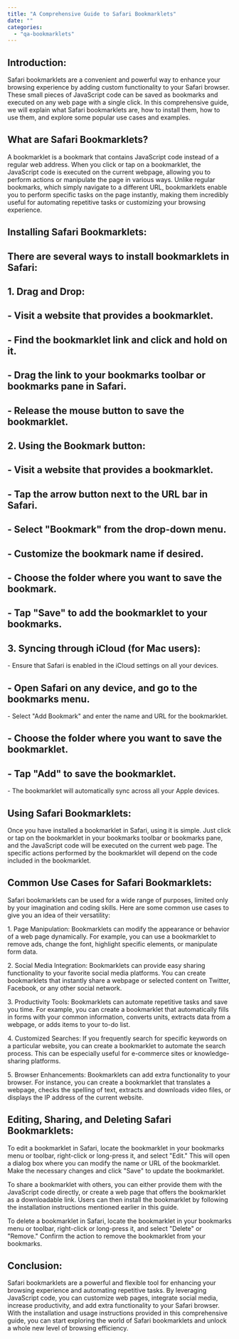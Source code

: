 ```yaml
---
title: "A Comprehensive Guide to Safari Bookmarklets"
date: ""
categories: 
  - "qa-bookmarklets"
---
```


## Introduction:

Safari bookmarklets are a convenient and powerful way to enhance your browsing experience by adding custom functionality to your Safari browser. These small pieces of JavaScript code can be saved as bookmarks and executed on any web page with a single click. In this comprehensive guide, we will explain what Safari bookmarklets are, how to install them, how to use them, and explore some popular use cases and examples.

## What are Safari Bookmarklets?

A bookmarklet is a bookmark that contains JavaScript code instead of a regular web address. When you click or tap on a bookmarklet, the JavaScript code is executed on the current webpage, allowing you to perform actions or manipulate the page in various ways. Unlike regular bookmarks, which simply navigate to a different URL, bookmarklets enable you to perform specific tasks on the page instantly, making them incredibly useful for automating repetitive tasks or customizing your browsing experience.

## Installing Safari Bookmarklets:

## There are several ways to install bookmarklets in Safari:

## 1\. Drag and Drop:

## \- Visit a website that provides a bookmarklet.

## \- Find the bookmarklet link and click and hold on it.

## \- Drag the link to your bookmarks toolbar or bookmarks pane in Safari.

## \- Release the mouse button to save the bookmarklet.

## 2\. Using the Bookmark button:

## \- Visit a website that provides a bookmarklet.

## \- Tap the arrow button next to the URL bar in Safari.

## \- Select "Bookmark" from the drop-down menu.

## \- Customize the bookmark name if desired.

## \- Choose the folder where you want to save the bookmark.

## \- Tap "Save" to add the bookmarklet to your bookmarks.

## 3\. Syncing through iCloud (for Mac users):

\- Ensure that Safari is enabled in the iCloud settings on all your devices.

## \- Open Safari on any device, and go to the bookmarks menu.

\- Select "Add Bookmark" and enter the name and URL for the bookmarklet.

## \- Choose the folder where you want to save the bookmarklet.

## \- Tap "Add" to save the bookmarklet.

\- The bookmarklet will automatically sync across all your Apple devices.

## Using Safari Bookmarklets:

Once you have installed a bookmarklet in Safari, using it is simple. Just click or tap on the bookmarklet in your bookmarks toolbar or bookmarks pane, and the JavaScript code will be executed on the current web page. The specific actions performed by the bookmarklet will depend on the code included in the bookmarklet.

## Common Use Cases for Safari Bookmarklets:

Safari bookmarklets can be used for a wide range of purposes, limited only by your imagination and coding skills. Here are some common use cases to give you an idea of their versatility:

1\. Page Manipulation: Bookmarklets can modify the appearance or behavior of a web page dynamically. For example, you can use a bookmarklet to remove ads, change the font, highlight specific elements, or manipulate form data.

2\. Social Media Integration: Bookmarklets can provide easy sharing functionality to your favorite social media platforms. You can create bookmarklets that instantly share a webpage or selected content on Twitter, Facebook, or any other social network.

3\. Productivity Tools: Bookmarklets can automate repetitive tasks and save you time. For example, you can create a bookmarklet that automatically fills in forms with your common information, converts units, extracts data from a webpage, or adds items to your to-do list.

4\. Customized Searches: If you frequently search for specific keywords on a particular website, you can create a bookmarklet to automate the search process. This can be especially useful for e-commerce sites or knowledge-sharing platforms.

5\. Browser Enhancements: Bookmarklets can add extra functionality to your browser. For instance, you can create a bookmarklet that translates a webpage, checks the spelling of text, extracts and downloads video files, or displays the IP address of the current website.

## Editing, Sharing, and Deleting Safari Bookmarklets:

To edit a bookmarklet in Safari, locate the bookmarklet in your bookmarks menu or toolbar, right-click or long-press it, and select "Edit." This will open a dialog box where you can modify the name or URL of the bookmarklet. Make the necessary changes and click "Save" to update the bookmarklet.

To share a bookmarklet with others, you can either provide them with the JavaScript code directly, or create a web page that offers the bookmarklet as a downloadable link. Users can then install the bookmarklet by following the installation instructions mentioned earlier in this guide.

To delete a bookmarklet in Safari, locate the bookmarklet in your bookmarks menu or toolbar, right-click or long-press it, and select "Delete" or "Remove." Confirm the action to remove the bookmarklet from your bookmarks.

## Conclusion:

Safari bookmarklets are a powerful and flexible tool for enhancing your browsing experience and automating repetitive tasks. By leveraging JavaScript code, you can customize web pages, integrate social media, increase productivity, and add extra functionality to your Safari browser. With the installation and usage instructions provided in this comprehensive guide, you can start exploring the world of Safari bookmarklets and unlock a whole new level of browsing efficiency.

